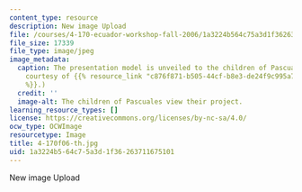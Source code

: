 ```yaml
---
content_type: resource
description: New image Upload
file: /courses/4-170-ecuador-workshop-fall-2006/1a3224b564c75a3d1f36263711675101_4-170f06-th.jpg
file_size: 17339
file_type: image/jpeg
image_metadata:
  caption: The presentation model is unveiled to the children of Pascuales. (Image
    courtesy of {{% resource_link "c876f871-b505-44cf-b8e3-de24f9c995a7" "Keith McCluskey"
    %}}.)
  credit: ''
  image-alt: The children of Pascuales view their project.
learning_resource_types: []
license: https://creativecommons.org/licenses/by-nc-sa/4.0/
ocw_type: OCWImage
resourcetype: Image
title: 4-170f06-th.jpg
uid: 1a3224b5-64c7-5a3d-1f36-263711675101
---
```

New image Upload